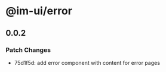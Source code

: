 # @im-ui/error

## 0.0.2
### Patch Changes

- 75d1f5d: add error component with content for error pages
